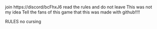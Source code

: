 join https://discord/bcFhxJ6
read the rules and do not leave
This was not my idea
Tell the fans of this game that this was made with github!!!!

RULES
no cursing
